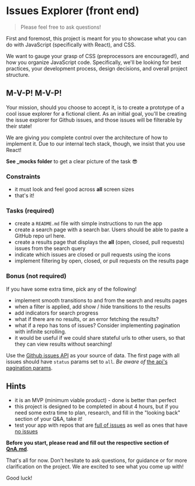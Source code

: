 # Issues Explorer (front end)

> Please feel free to ask questions!

First and foremost, this project is meant for you to showcase what you can do with JavaScript (specifically with React), and CSS.

We want to gauge your grasp of CSS (preprocessors are encouraged!), and how you organize JavaScript code. Specifically, we'll be looking for best practices, your development process, design decisions, and overall project structure.

## M-V-P! M-V-P!

Your mission, should you choose to accept it, is to create a prototype of a cool issue explorer for a fictional client. As an initial goal, you'll be creating the issue explorer for Github issues, and those issues will be filterable by their state!

We are giving _you_ complete control over the architecture of how to implement it. Due to our internal tech stack, though, we insist that you use React!

**See _mocks folder** to get a clear picture of the task 😎

### Constraints

- it must look and feel good across **all** screen sizes
- that's it!

### Tasks (required)

- create a `README.md` file with simple instructions to run the app
- create a search page with a search bar. Users should be able to paste a GitHub repo url here.
- create a results page that displays the **all** (open, closed, pull requests) issues from the search query
- indicate which issues are closed or pull requests using the icons
- implement filtering by open, closed, or pull requests on the results page

### Bonus (not required)

If you have some extra time, pick any of the following!

- implement smooth transitions to and from the search and results pages
- when a filter is applied, add show / hide transitions to the results
- add indicators for search progress
- what if there are no results, or an error fetching the results?
- what if a repo has tons of issues? Consider implementing pagination with infinite scrolling.
- it would be useful if we could share stateful urls to other users, so that they can view results without searching!

Use the [Github issues API](https://developer.github.com/v3/issues/#list-issues-for-a-repository) as your source of data. The first page with all issues should have `status` params set to `all`. _Be aware of_ [the api's pagination params](https://developer.github.com/v3/#pagination).

## Hints

- it is an MVP (minimum viable product) - done is better than perfect
- this project is designed to be completed in about 4 hours, but if you need some extra time to plan, research, and fill in the "looking back" section of your Q&A, take it!
- test your app with repos that are [full of issues](https://github.com/facebook/react) as well as ones that have [no issues](https://github.com/axiomzen/cc_IssuesExplorerFE_Empty)

**Before you start, please read and fill out the respective section of [QnA.md](./QnA.md)**.

That's all for now. Don't hesitate to ask questions, for guidance or for more clarification on the project. We are excited to see what you come up with!

Good luck!
